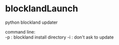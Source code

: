 blocklandLaunch
===============

python blockland updater

command line:  
-p  :  blockland install directory
-i  :  don't ask to update
